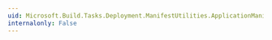 ```yaml
---
uid: Microsoft.Build.Tasks.Deployment.ManifestUtilities.ApplicationManifest.ConfigFile
internalonly: False
---
```

